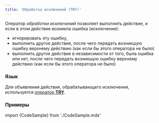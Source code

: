 ```yaml
---
title: 'Обработка исключений (TRY)'
---
```


Оператор *обработки исключений* позволяет выполнить действие, и если в этом действие возникла ошибка (исключение):

-   игнорировать эту ошибку, 
-   выполнить другое действие, после чего передать возникшую ошибку верхнему действию (как если бы этого оператора не было)
-   выполнить другое действие в независимости от того, была ошибка или нет, после чего передать возникшую ошибку верхнему действию (как если бы этого оператора не было)

### Язык

Для объявления действия, обрабатывающего исключения, используется [оператор **TRY**](TRY_operator.md).

### Примеры

import {CodeSample} from './CodeSample.mdx'

<CodeSample url="https://ru-documentation.lsfusion.org/sample?file=ActionSample&block=try"/>

  
  
